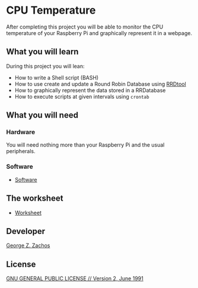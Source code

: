 # CPU Temperature

After completing this project you will be able to monitor the CPU temperature of your Raspberry Pi and graphically represent it in a webpage.

## What you will learn

During this project you will lean:

- How to write a Shell script (BASH)
- How to use create and update a Round Robin Database using [RRDtool](http://oss.oetiker.ch/rrdtool/)
- How to graphically represent the data stored in a RRDatabase
- How to execute scripts at given intervals using `crontab`

## What you will need

### Hardware

You will need nothing more than your Raspberry Pi and the usual peripherals.

### Software

- [Software](software.md)

## The worksheet

- [Worksheet](worksheet.md)

## Developer
[George Z. Zachos](http://cse.uoi.gr/~gzachos/)

## License
[GNU GENERAL PUBLIC LICENSE // Version 2, June 1991](LICENSE)
